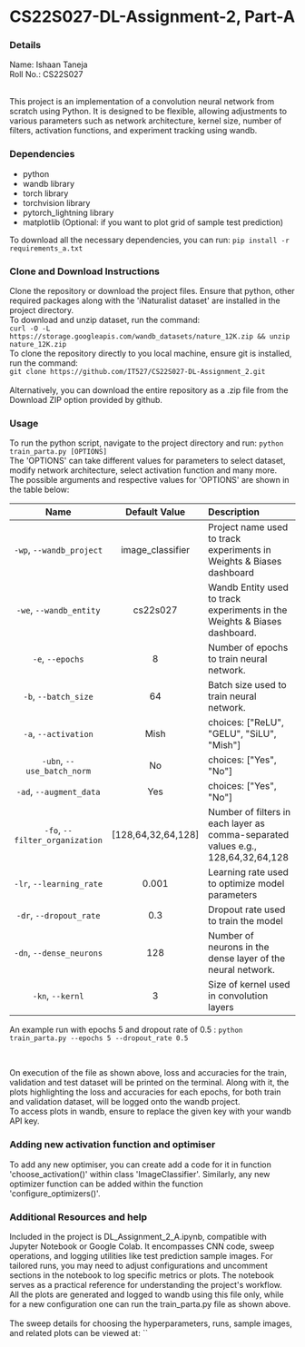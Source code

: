 # CS22S027-DL-Assignment-2, Part-A

### Details
Name: Ishaan Taneja </br>
Roll No.: CS22S027 </br>
</br>

This project is an implementation of a convolution neural network from scratch using Python. It is designed to be flexible, allowing adjustments to various parameters such as network architecture, kernel size, number of filters, activation functions, and experiment tracking using wandb.


### Dependencies
 - python
 - wandb library
 - torch library
 - torchvision library 
 - pytorch_lightning library
 - matplotlib (Optional: if you want to plot grid of sample test prediction)

To download all the necessary dependencies, you can run: `pip install -r requirements_a.txt`


### Clone and Download Instructions
Clone the repository or download the project files. Ensure that python, other required packages along with the 'iNaturalist dataset' are installed in the project directory.</br>
To download and unzip dataset, run the command: 
</br>
`curl -O -L https://storage.googleapis.com/wandb_datasets/nature_12K.zip && unzip nature_12K.zip`
</br>
To clone the repository directly to you local machine, ensure git is installed, run the command: 
</br>
`git clone https://github.com/IT527/CS22S027-DL-Assignment_2.git`
</br>
</br>
Alternatively, you can download the entire repository as a .zip file from the Download ZIP option provided by github.


### Usage
To run the python script, navigate to the project directory and run: `python train_parta.py [OPTIONS]`
</br>
The 'OPTIONS' can take different values for parameters to select dataset, modify network architecture, select activation function and many more.</br>
The possible arguments and respective values for 'OPTIONS' are shown in the table below:</br>

| Name | Default Value | Description |
| :---: | :-------------: | :----------- |
| `-wp`, `--wandb_project` | image_classifier | Project name used to track experiments in Weights & Biases dashboard |
| `-we`, `--wandb_entity` | cs22s027  | Wandb Entity used to track experiments in the Weights & Biases dashboard. |
| `-e`, `--epochs` | 8 |  Number of epochs to train neural network.|
| `-b`, `--batch_size` | 64 | Batch size used to train neural network. | 
| `-a`, `--activation` | Mish | choices:  ["ReLU", "GELU", "SiLU", "Mish"] |
| `-ubn`, `--use_batch_norm` | No | choices:  ["Yes", "No"] |
| `-ad`, `--augment_data` | Yes | choices:  ["Yes", "No"] |
| `-fo`, `--filter_organization` | [128,64,32,64,128] | Number of filters in each layer as comma-separated values e.g., 128,64,32,64,128 |
| `-lr`, `--learning_rate` | 0.001 | Learning rate used to optimize model parameters | 
| `-dr`, `--dropout_rate` | 0.3 | Dropout rate used to train the model | 
| `-dn`, `--dense_neurons` | 128 | Number of neurons in the dense layer of the neural network. | 
| `-kn`, `--kernl` | 3 | Size of kernel used in convolution layers |



An example run with epochs 5 and dropout rate of 0.5 : `python train_parta.py --epochs 5 --dropout_rate 0.5`

</br>

On execution of the file as shown above, loss and accuracies for the train, validation and test dataset will be printed on the terminal. Along with it, the plots highlighting the loss and accuracies for each epochs, for both train and validation dataset, will be logged onto the wandb project.</br>
To access plots in wandb, ensure to replace the given key with your wandb API key.</br>


### Adding new activation function and optimiser
To add any new optimiser, you can create add a code for it in function 'choose_activation()' within class 'ImageClassifier'.
Similarly, any new optimizer function can be added within the function 'configure_optimizers()'.

### Additional Resources and help
Included in the project is DL_Assignment_2_A.ipynb, compatible with Jupyter Notebook or Google Colab. It encompasses CNN code, sweep operations, and logging utilities like test prediction sample images. For tailored runs, you may need to adjust configurations and uncomment sections in the notebook to log specific metrics or plots. The notebook serves as a practical reference for understanding the project's workflow. </br>
All the plots are generated and logged to wandb using this file only, while for a new configuration one can run the train_parta.py file as shown above.
</br>
</br>
The sweep details for choosing the hyperparameters, runs, sample images, and related plots can be viewed at: ``




